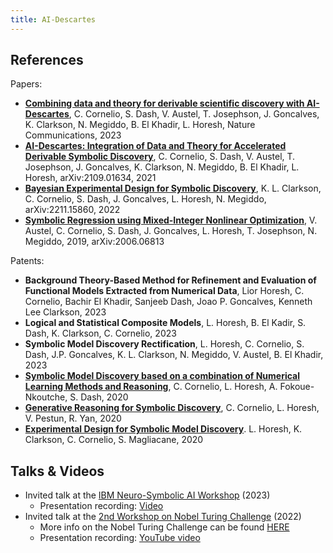 ```yaml
---
title: AI-Descartes
---
```


## References

Papers:
* [**Combining data and theory for derivable scientific discovery with AI-Descartes**](), C. Cornelio, S. Dash, V. Austel, T. Josephson, J. Goncalves, K. Clarkson, N. Megiddo, B. El Khadir, L. Horesh, Nature Communications, 2023 
* [**AI-Descartes: Integration of Data and Theory for Accelerated Derivable Symbolic Discovery**](https://arxiv.org/abs/2109.01634), C. Cornelio, S. Dash, V. Austel, T. Josephson, J. Goncalves, K. Clarkson, N. Megiddo, B. El Khadir, L. Horesh, arXiv:2109.01634, 2021 
* [**Bayesian Experimental Design for Symbolic Discovery**](https://arxiv.org/abs/2211.15860), K. L. Clarkson, C. Cornelio, S. Dash, J. Goncalves, L. Horesh, N. Megiddo, arXiv:2211.15860, 2022
* [**Symbolic Regression using Mixed-Integer Nonlinear Optimization**](https://arxiv.org/abs/2006.06813), V. Austel, C. Cornelio, S. Dash, J. Goncalves, L. Horesh, T. Josephson, N. Megiddo, 2019, arXiv:2006.06813

Patents:
* **Background Theory-Based Method for Refinement and Evaluation of Functional Models Extracted from Numerical Data**, Lior Horesh, C. Cornelio, Bachir El Khadir, Sanjeeb Dash, Joao P. Goncalves, Kenneth Lee Clarkson, 2023
* **Logical and Statistical Composite Models**, L. Horesh, B. El Kadir, S. Dash, K. Clarkson, C. Cornelio, 2023
* **Symbolic Model Discovery Rectification**, L. Horesh, C. Cornelio, S. Dash, J.P. Goncalves, K. L. Clarkson, N. Megiddo, V. Austel, B. El Khadir, 2023
* [**Symbolic Model Discovery based on a combination of Numerical Learning Methods and Reasoning**](https://patents.google.com/patent/US20220027775A1/en), C. Cornelio, L. Horesh, A. Fokoue-Nkoutche, S. Dash, 2020
* [**Generative Reasoning for Symbolic Discovery**](https://patents.google.com/patent/US20220108205A1/en), C. Cornelio, L. Horesh, V. Pestun, R. Yan, 2020
* [**Experimental Design for Symbolic Model Discovery**](https://patents.google.com/patent/US20210334432A1/en). L. Horesh, K. Clarkson, C. Cornelio, S. Magliacane, 2020


## Talks & Videos

* Invited talk at the [IBM Neuro-Symbolic AI Workshop](https://ibm.github.io/neuro-symbolic-ai/events/ns-workshop2023/) (2023)
  * Presentation recording: [Video](https://ibm.ent.box.com/file/1116765562104?s=57d95z19ecw7lr51jgfoc6q29nkeyxif)
* Invited talk at the [2nd Workshop on Nobel Turing Challenge](https://groups.oist.jp/obu/event/2nd-workshop-nobel-turing-challenge) (2022)
  * More info on the Nobel Turing Challenge can be found [HERE](https://www.nature.com/articles/s41540-021-00189-3)
  * Presentation recording: [YouTube video](https://youtu.be/y-v9QWGzZ8E)


